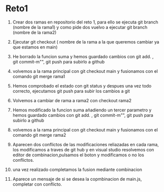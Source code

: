 # Reto1
1.  Crear dos ramas en repositorio del reto 1, para ello se ejecuta git branch (nombre de la rama1) y como pide dos vuelvo a ejecutar git branch (nombre de la rama2)
2.  Ejecutar git checkout ( nombre de la rama a la que queremos cambiar ya que estamos en main)

3. He borrado la funcion suma y hemos guardado cambios con git add. , git commit-m"", git push para subirlo a github
4. volvemos a la rama principal con git checkout main y fusionamos con el comando git merge rama1
5. Hemos comprobado el estado con git status y despues una vez todo correcto, ejecutamos git push para subir los cambios a git
6. Volvemos a cambiar de rama a rama2 con checkout rama2
7. Hemos modificado la funcion suma añadiendo un tercer parametro y hemos guardado cambios con git add. , git commit-m"", git push para subirlo a github
8. volvemos a la rama principal con git checkout main y fusionamos con el comando git merge rama2
9. Aparecen dos conflictos de las modificaciones reliazadas en cada rama, los modificamos a traves de git hub y en visual studio resolvemos con editor de combinacion,pulsamos el boton y modificamos o no los conflictos.
10. una vez realizado completamos la fusion mediante combinacion
11. Aparece un mensaje de si se desea la copmbinacion de main.js, completar con conflicto.
